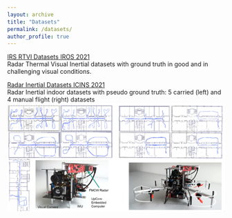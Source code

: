 ```yaml
---
layout: archive
title: "Datasets"
permalink: /datasets/
author_profile: true
---
```


[IRS RTVI Datasets IROS 2021](../_datasets/irs_rtvi_datasets_iros2021.md)   
Radar Thermal Visual Inertial datasets with ground truth in good and in challenging visual conditions.

[Radar Inertial Datasets ICINS 2021](../_datasets/icins_2021_radar_inertial_odometry.md)   
Radar Inertial indoor datasets with pseudo ground truth: 5 carried (left) and 4 manual flight (right) datasets    
![image](../_datasets/icins_2021_radar_inertial_datasets/teaser.jpg)

